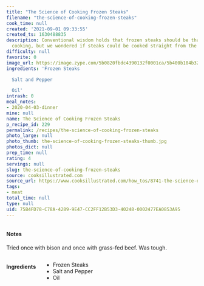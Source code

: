```yaml
---
title: "The Science of Cooking Frozen Steaks"
filename: "the-science-of-cooking-frozen-steaks"
cook_time: null
created: '2021-09-01 09:33:55'
created_ts: 1630488835
description: Conventional wisdom holds that frozen steaks should be thawed before
  cooking, but we wondered if steaks could be cooked straight from the freezer.
difficulty: null
favorite: 0
image_url: https://image.zype.com/5b0820fbdc4390132f0001ca/5b400b104b32992a31061223/custom_thumbnail/240.jpeg?1532618163
ingredients: 'Frozen Steaks

  Salt and Pepper

  Oil'
intrash: 0
meal_notes:
- 2020-04-03-dinner
mine: null
name: The Science of Cooking Frozen Steaks
p_recipe_id: 229
permalink: /recipes/the-science-of-cooking-frozen-steaks
photo_large: null
photo_thumb: the-science-of-cooking-frozen-steaks-thumb.jpg
photos_dict: null
prep_time: null
rating: 4
servings: null
slug: the-science-of-cooking-frozen-steaks
source: cooksillustrated.com
source_url: https://www.cooksillustrated.com/how_tos/8741-the-science-of-cooking-frozen-steaks?t=1583359622
tags:
- meat
total_time: null
type: null
uid: 75B4FD78-C78A-4289-9E47-CC2FF12B53D3-40248-0002477EA0853A95
---
```

<div class="columns large-7 small-12" id="writeup">		<div id="notes"><h4>Notes</h4>
<div class="box box-notes"><p>Tried once with bison and once with grass-fed beef. Was tough.</p>
</div></div>	</div><!-- #writeup -->
</div><!-- #row-one -->
<div class="row" id="row-two">	<div class="columns large-4 small-12" id="ingredients"><h4>Ingredients</h4><div class="box box-ingredients content"><ul>
<li>Frozen Steaks</li>
<li>Salt and Pepper</li>
<li>Oil</li>
</ul>
</div>	</div>	<div class="columns large-6 small-12" id="directions">	</div>